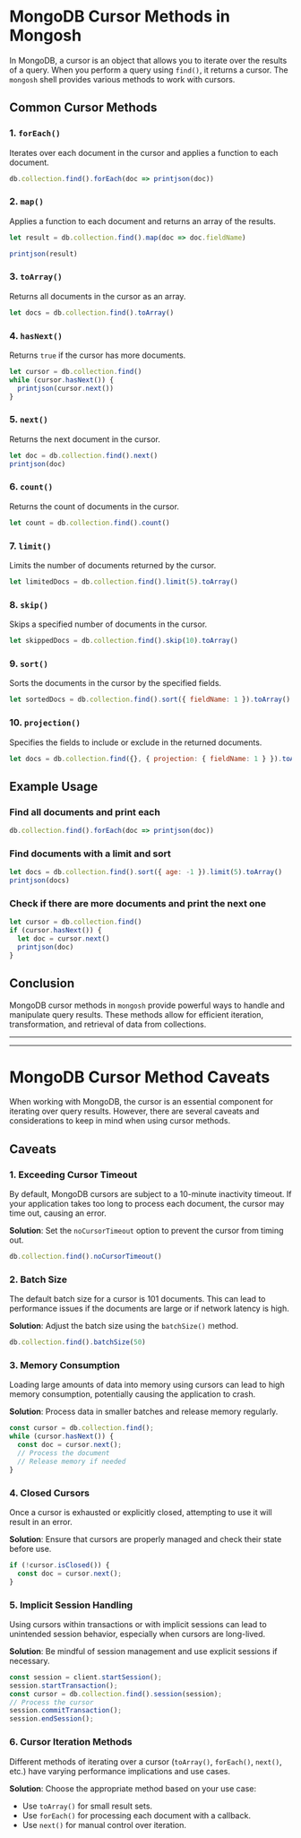 
# MongoDB Cursor Methods in Mongosh

In MongoDB, a cursor is an object that allows you to iterate over the results of a query. When you perform a query using `find()`, it returns a cursor. The `mongosh` shell provides various methods to work with cursors.

## Common Cursor Methods

### 1. `forEach()`
Iterates over each document in the cursor and applies a function to each document.
```javascript
db.collection.find().forEach(doc => printjson(doc))
```

### 2. `map()`
Applies a function to each document and returns an array of the results.
```javascript
let result = db.collection.find().map(doc => doc.fieldName)

printjson(result)
```

### 3. `toArray()`
Returns all documents in the cursor as an array.
```javascript
let docs = db.collection.find().toArray()
```

### 4. `hasNext()`
Returns `true` if the cursor has more documents.
```javascript
let cursor = db.collection.find()
while (cursor.hasNext()) {
  printjson(cursor.next())
}
```

### 5. `next()`
Returns the next document in the cursor.
```javascript
let doc = db.collection.find().next()
printjson(doc)
```

### 6. `count()`
Returns the count of documents in the cursor.
```javascript
let count = db.collection.find().count()
```

### 7. `limit()`
Limits the number of documents returned by the cursor.
```javascript
let limitedDocs = db.collection.find().limit(5).toArray()
```

### 8. `skip()`
Skips a specified number of documents in the cursor.
```javascript
let skippedDocs = db.collection.find().skip(10).toArray()
```

### 9. `sort()`
Sorts the documents in the cursor by the specified fields.
```javascript
let sortedDocs = db.collection.find().sort({ fieldName: 1 }).toArray() // 1 for ascending, -1 for descending
```

### 10. `projection()`
Specifies the fields to include or exclude in the returned documents.
```javascript
let docs = db.collection.find({}, { projection: { fieldName: 1 } }).toArray() // 1 to include, 0 to exclude
```

## Example Usage

### Find all documents and print each
```javascript
db.collection.find().forEach(doc => printjson(doc))
```

### Find documents with a limit and sort
```javascript
let docs = db.collection.find().sort({ age: -1 }).limit(5).toArray()
printjson(docs)
```

### Check if there are more documents and print the next one
```javascript
let cursor = db.collection.find()
if (cursor.hasNext()) {
  let doc = cursor.next()
  printjson(doc)
}
```

## Conclusion

MongoDB cursor methods in `mongosh` provide powerful ways to handle and manipulate query results. These methods allow for efficient iteration, transformation, and retrieval of data from collections.

---
---

# MongoDB Cursor Method Caveats

When working with MongoDB, the cursor is an essential component for iterating over query results. However, there are several caveats and considerations to keep in mind when using cursor methods.

## Caveats

### 1. **Exceeding Cursor Timeout**
By default, MongoDB cursors are subject to a 10-minute inactivity timeout. If your application takes too long to process each document, the cursor may time out, causing an error.

**Solution**: Set the `noCursorTimeout` option to prevent the cursor from timing out.
```javascript
db.collection.find().noCursorTimeout()
```

### 2. **Batch Size**
The default batch size for a cursor is 101 documents. This can lead to performance issues if the documents are large or if network latency is high.

**Solution**: Adjust the batch size using the `batchSize()` method.
```javascript
db.collection.find().batchSize(50)
```

### 3. **Memory Consumption**
Loading large amounts of data into memory using cursors can lead to high memory consumption, potentially causing the application to crash.

**Solution**: Process data in smaller batches and release memory regularly.
```javascript
const cursor = db.collection.find();
while (cursor.hasNext()) {
  const doc = cursor.next();
  // Process the document
  // Release memory if needed
}
```

### 4. **Closed Cursors**
Once a cursor is exhausted or explicitly closed, attempting to use it will result in an error.

**Solution**: Ensure that cursors are properly managed and check their state before use.
```javascript
if (!cursor.isClosed()) {
  const doc = cursor.next();
}
```

### 5. **Implicit Session Handling**
Using cursors within transactions or with implicit sessions can lead to unintended session behavior, especially when cursors are long-lived.

**Solution**: Be mindful of session management and use explicit sessions if necessary.
```javascript
const session = client.startSession();
session.startTransaction();
const cursor = db.collection.find().session(session);
// Process the cursor
session.commitTransaction();
session.endSession();
```

### 6. **Cursor Iteration Methods**
Different methods of iterating over a cursor (`toArray()`, `forEach()`, `next()`, etc.) have varying performance implications and use cases.

**Solution**: Choose the appropriate method based on your use case:
- Use `toArray()` for small result sets.
- Use `forEach()` for processing each document with a callback.
- Use `next()` for manual control over iteration.
